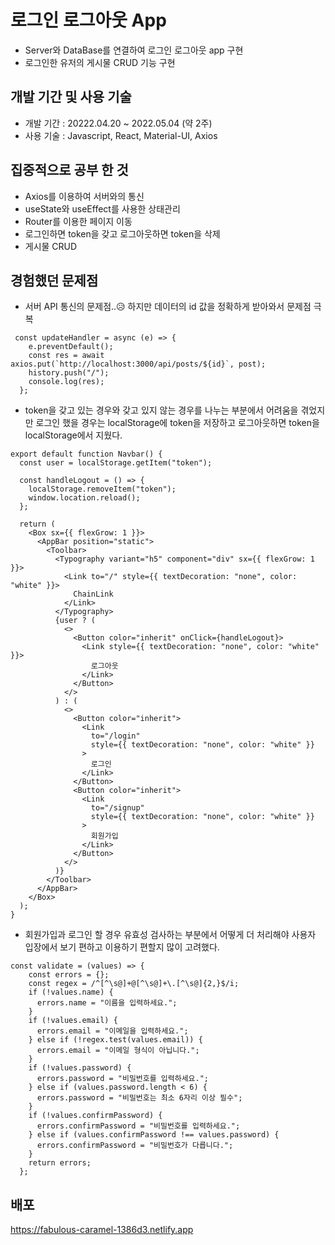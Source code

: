 # 로그인 로그아웃 App 
- Server와 DataBase를 연결하여 로그인 로그아웃 app 구현
- 로그인한 유저의 게시물 CRUD 기능 구현

개발 기간 및 사용 기술
---
- 개발 기간 : 20222.04.20 ~ 2022.05.04 (약 2주)
- 사용 기술 : Javascript, React, Material-UI, Axios

집중적으로 공부 한 것
---
- Axios를 이용하여 서버와의 통신
- useState와 useEffect를 사용한 상태관리
- Router를 이용한 페이지 이동
- 로그인하면 token을 갖고 로그아웃하면 token을 삭제
- 게시물 CRUD

경험했던 문제점
---
- 서버 API 통신의 문제점..😥 하지만 데이터의 id 값을 정확하게 받아와서 문제점 극복
```
 const updateHandler = async (e) => {
    e.preventDefault();
    const res = await axios.put(`http://localhost:3000/api/posts/${id}`, post);
    history.push("/");
    console.log(res);
  };
```

- token을 갖고 있는 경우와 갖고 있지 않는 경우를 나누는 부분에서 어려움을 겪었지만 로그인 했을 경우는 localStorage에 token을 저장하고 로그아웃하면 token을 localStorage에서 지웠다.
```
export default function Navbar() {
  const user = localStorage.getItem("token");

  const handleLogout = () => {
    localStorage.removeItem("token");
    window.location.reload();
  };

  return (
    <Box sx={{ flexGrow: 1 }}>
      <AppBar position="static">
        <Toolbar>
          <Typography variant="h5" component="div" sx={{ flexGrow: 1 }}>
            <Link to="/" style={{ textDecoration: "none", color: "white" }}>
              ChainLink
            </Link>
          </Typography>
          {user ? (
            <>
              <Button color="inherit" onClick={handleLogout}>
                <Link style={{ textDecoration: "none", color: "white" }}>
                  로그아웃
                </Link>
              </Button>
            </>
          ) : (
            <>
              <Button color="inherit">
                <Link
                  to="/login"
                  style={{ textDecoration: "none", color: "white" }}
                >
                  로그인
                </Link>
              </Button>
              <Button color="inherit">
                <Link
                  to="/signup"
                  style={{ textDecoration: "none", color: "white" }}
                >
                  회원가입
                </Link>
              </Button>
            </>
          )}
        </Toolbar>
      </AppBar>
    </Box>
  );
}
```

- 회원가입과 로그인 할 경우 유효성 검사하는 부분에서 어떻게 더 처리해야 사용자 입장에서 보기 편하고 이용하기 편할지 많이 고려했다.
```
const validate = (values) => {
    const errors = {};
    const regex = /^[^\s@]+@[^\s@]+\.[^\s@]{2,}$/i;
    if (!values.name) {
      errors.name = "이름을 입력하세요.";
    }
    if (!values.email) {
      errors.email = "이메일을 입력하세요.";
    } else if (!regex.test(values.email)) {
      errors.email = "이메일 형식이 아닙니다.";
    }
    if (!values.password) {
      errors.password = "비밀번호를 입력하세요.";
    } else if (values.password.length < 6) {
      errors.password = "비밀번호는 최소 6자리 이상 필수";
    }
    if (!values.confirmPassword) {
      errors.confirmPassword = "비밀번호를 입력하세요.";
    } else if (values.confirmPassword !== values.password) {
      errors.confirmPassword = "비밀번호가 다릅니다.";
    }
    return errors;
  };
```

배포
---
https://fabulous-caramel-1386d3.netlify.app
